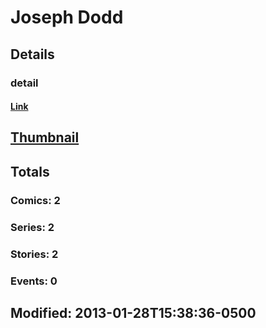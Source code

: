 # Joseph  Dodd 
## Details
### detail
#### [Link](http://marvel.com/comics/creators/792/joseph_dodd?utm_campaign=apiRef&utm_source=225578a89fc76f3d20fbffda5d17a88d)
## [Thumbnail](http://i.annihil.us/u/prod/marvel/i/mg/b/40/image_not_available.jpg)
## Totals
### Comics: 2
### Series: 2
### Stories: 2
### Events: 0
## Modified: 2013-01-28T15:38:36-0500